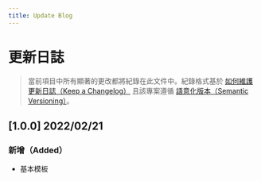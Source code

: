 ```yaml
---
title: Update Blog
---
```


# 更新日誌

> 當前項目中所有顯著的更改都將紀錄在此文件中。紀錄格式基於 [如何維護更新日誌（Keep a Changelog）](https://keepachangelog.com/zh-TW/1.0.0/) 且該專案遵循 [語意化版本（Semantic Versioning）](https://semver.org/lang/zh-TW/)。
<!-- TEMPLATE
## [0.0.x] yyyy/mm/dd
### 新增（Added）：增加了新功能
- ...
### 變更（Changed）：更動了既有的功能
- ...
### 棄用（Deprecated）：功能將在近期被移除
- ...
### 移除（Removed）：移除了現有的功能
- ...
### 修復（Fixed）：修復了某些錯誤
- ...
### 修復（Security）：增進了安全性漏洞
- ...
 -->

## [1.0.0] 2022/02/21

### 新增（Added）

- 基本模板